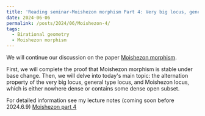 ```yaml
---
title: 'Reading seminar-Moishezon morphism Part 4: Very big locus, general type locus and Moishezon locus'
date: 2024-06-06
permalink: /posts/2024/06/Moishezon-4/
tags:
  - Birational geometry
  - Moishezon morphism
---
```


We will continue our discussion on the paper [Moishezon morphism](https://www.intlpress.com/site/pub/pages/journals/items/pamq/content/vols/0018/0004/a011/index.php?mode=ns). 

First, we will complete the proof that Moishezon morphism is stable under base change. Then, we will delve into today's main topic: the alternation property of the very big locus, general type locus, and Moishezon locus, which is either nowhere dense or contains some dense open subset.

For detailed information see my lecture notes (coming soon before 2024.6.9) [Moishezon part 4](https://yilimath.github.io/files/Moishezon/Moishezon4.pdf)